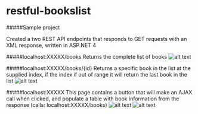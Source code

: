 # restful-bookslist

#####Sample project

Created a two REST API endpoints that responds to GET requests
with an XML response, written in ASP.NET 4
  

#####localhost:XXXXX/books
Returns the complete list of books
![alt text](http://imgur.com/mjMTrct.png "Book List")

#####localhost:XXXXX/books/{id}
Returns a specific book in the list at the supplied index, if the index if out of range
it will return the last book in the list
![alt text](http://imgur.com/49e7FBW.png "Specific Book")

#####localhost:XXXXX
This page contains a button that will make an AJAX call when clicked, and populate a table
with book information from the response (calls: localhost:XXXXX/books)
![alt text](http://imgur.com/KRj6EN9.png "Pre AJAX")
![alt text](http://imgur.com/53fRtoz.png "Post AJAX")
